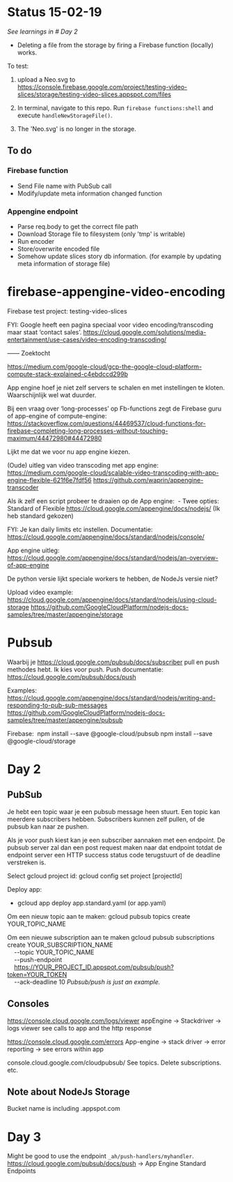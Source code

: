 # Status 15-02-19
*See learnings in # Day 2*

- Deleting a file from the storage by firing a Firebase function (locally) works. 

To test:
1. upload a Neo.svg to https://console.firebase.google.com/project/testing-video-slices/storage/testing-video-slices.appspot.com/files

2. In terminal, navigate to this repo. Run `firebase functions:shell` and execute `handleNewStorageFile()`.

3. The 'Neo.svg' is no longer in the storage.

## To do

### Firebase function
- Send File name with PubSub call
- Modify/update meta information changed function

### Appengine endpoint
- Parse req.body to get the correct file path
- Download Storage file to filesystem (only 'tmp' is writable)
- Run encoder
- Store/overwrite encoded file 
- Somehow update slices story db information. (for example by updating meta information of storage file)


# firebase-appengine-video-encoding
Firebase test project: 
testing-video-slices

FYI: Google heeft een pagina speciaal voor video encoding/transcoding maar staat ‘contact sales’.
https://cloud.google.com/solutions/media-entertainment/use-cases/video-encoding-transcoding/

—— Zoektocht

https://medium.com/google-cloud/gcp-the-google-cloud-platform-compute-stack-explained-c4ebdccd299b

App engine hoef je niet zelf servers te schalen en met instellingen te kloten. Waarschijnlijk wel wat duurder.

Bij een vraag over ‘long-processes’ op Fb-functions zegt de Firebase guru of app-engine of compute-engine: 
https://stackoverflow.com/questions/44469537/cloud-functions-for-firebase-completing-long-processes-without-touching-maximum/44472980#44472980

Lijkt me dat we voor nu app engine kiezen.

(Oude) uitleg van video transcoding met app engine:
https://medium.com/google-cloud/scalable-video-transcoding-with-app-engine-flexible-621f6e7fdf56
https://github.com/waprin/appengine-transcoder

Als ik zelf een script probeer te draaien op de App engine:  - Twee opties: Standard of Flexible https://cloud.google.com/appengine/docs/nodejs/
(Ik heb standard gekozen)

FYI: Je kan daily limits etc instellen. Documentatie: https://cloud.google.com/appengine/docs/standard/nodejs/console/

App engine uitleg:
https://cloud.google.com/appengine/docs/standard/nodejs/an-overview-of-app-engine

De python versie lijkt speciale workers te hebben, de NodeJs versie niet?

Upload video example: https://cloud.google.com/appengine/docs/standard/nodejs/using-cloud-storage
https://github.com/GoogleCloudPlatform/nodejs-docs-samples/tree/master/appengine/storage

# Pubsub

Waarbij je https://cloud.google.com/pubsub/docs/subscriber pull en push methodes hebt. Ik kies voor push.
Push documentatie: https://cloud.google.com/pubsub/docs/push

Examples: https://cloud.google.com/appengine/docs/standard/nodejs/writing-and-responding-to-pub-sub-messages
https://github.com/GoogleCloudPlatform/nodejs-docs-samples/tree/master/appengine/pubsub

Firebase: 
npm install --save @google-cloud/pubsub
npm install --save @google-cloud/storage


# Day 2

## PubSub
Je hebt een topic waar je een pubsub message heen stuurt.
Een topic kan meerdere subscribers hebben. Subscribers kunnen zelf pullen, of de pubsub kan naar ze pushen. 

Als je voor push kiest kan je een subscriber aannaken met een endpoint. De pubsub server zal dan een post request maken naar dat endpoint totdat de endpoint server een HTTP success status code terugstuurt of de deadline verstreken is. 

Select gcloud project id: gcloud config set project [projectId]

Deploy app:
- gcloud app deploy app.standard.yaml (or app.yaml)

Om een nieuw topic aan te maken:
gcloud pubsub topics create YOUR_TOPIC_NAME

Om een nieuwe subscription aan te maken
gcloud pubsub subscriptions create YOUR_SUBSCRIPTION_NAME \
    --topic YOUR_TOPIC_NAME \
    --push-endpoint \
    https://YOUR_PROJECT_ID.appspot.com/pubsub/push?token=YOUR_TOKEN \
    --ack-deadline 10
*Pubsub/push is just an example.*

## Consoles

https://console.cloud.google.com/logs/viewer
appEngine -> Stackdriver -> logs viewer see calls to app and the http response

https://console.cloud.google.com/errors
App-engine -> stack driver -> error reporting -> see errors within app

console.cloud.google.com/cloudpubsub/
See topics. Delete subscriptions. etc.

## Note about NodeJs Storage

Bucket name is including .appspot.com

# Day 3

Might be good to use the endpoint `_ah/push-handlers/myhandler`.
https://cloud.google.com/pubsub/docs/push ->  App Engine Standard Endpoints

